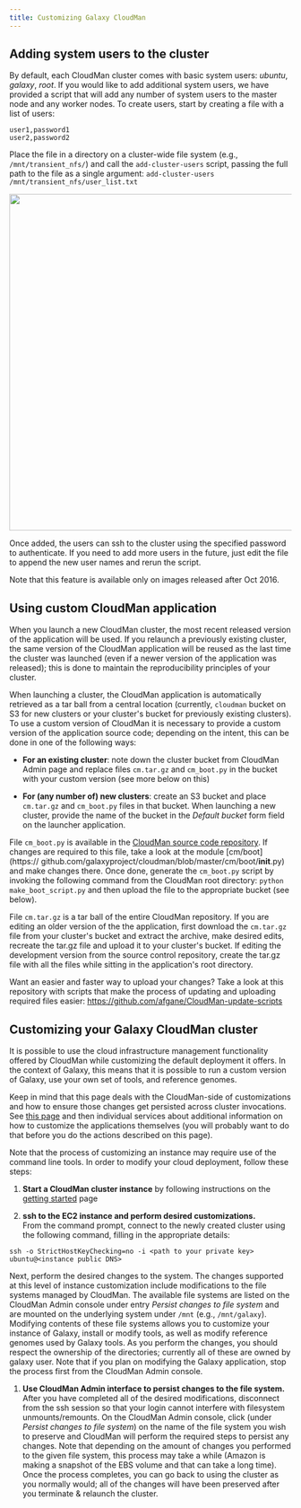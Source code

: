 ```yaml
---
title: Customizing Galaxy CloudMan
---
```

<slot name="cloudman/linkbox-horizontal" />

## Adding system users to the cluster

By default, each CloudMan cluster comes with basic system users: *ubuntu*,
*galaxy*, *root*. If you would like to add additional system users, we have
provided a script that will add any number of system users to the master node
and any worker nodes. To create users, start by creating a file with a list of
users:

```
user1,password1
user2,password2
```

Place the file in a directory on a cluster-wide file system (e.g.,
`/mnt/transient_nfs/`) and call the `add-cluster-users` script, passing the
full path to the file as a single argument: `add-cluster-users
/mnt/transient_nfs/user_list.txt`

<div class='center'>
<a href='add-system-users.png'><img src="add-system-users.png" alt="" width=600 /></a>
</div>

Once added, the users can ssh to the cluster using the specified password to
authenticate. If you need to add more users in the future, just edit the file
to append the new user names and rerun the script.

Note that this feature is available only on images released after Oct 2016.

## Using custom CloudMan application

When you launch a new CloudMan cluster, the most recent released version of the
application will be used. If you relaunch a previously existing cluster, the
same version of the CloudMan application will be reused as the last time the
cluster was launched (even if a newer version of the application was released);
this is done to maintain the reproducibility principles of your cluster.

When launching a cluster, the CloudMan application is automatically retrieved
as a tar ball from a central location (currently, `cloudman` bucket on S3 for
new clusters or your cluster's bucket for previously existing clusters). To use
a custom version of CloudMan it is necessary to provide a custom version of the
application source code; depending on the intent, this can be done in one of
the following ways:

* **For an existing cluster**: note down the cluster bucket from CloudMan Admin
page and replace files `cm.tar.gz` and `cm_boot.py` in the bucket with your
custom version (see more below on this)

* **For (any number of) new clusters**: create an S3 bucket and place
`cm.tar.gz` and `cm_boot.py` files in that bucket. When launching a new
cluster, provide the name of the bucket in the *Default bucket* form field on
the launcher application.

File `cm_boot.py` is available in the [CloudMan source code repository](https://github.com/galaxyproject/cloudman/blob/master/cm_boot.py).
If changes are required to this file, take a look at the module
[cm/boot](https:// github.com/galaxyproject/cloudman/blob/master/cm/boot/__init__.py)
and make changes there. Once done, generate the `cm_boot.py` script by invoking
the following command from the CloudMan root directory: `python
make_boot_script.py` and then upload the file to the appropriate bucket (see
below).

File `cm.tar.gz` is a tar ball of the entire CloudMan repository. If you are
editing an older version of the the application, first download the `cm.tar.gz`
file from your cluster's bucket and extract the archive, make desired edits,
recreate the tar.gz file and upload it to your cluster's bucket. If editing the
development version from the source control repository, create the tar.gz file
with all the files while sitting in the application's root directory.

Want an easier and faster way to upload your changes? Take a look at this
repository with scripts that make the process of updating and uploading
required files easier: https://github.com/afgane/CloudMan-update-scripts

## Customizing your Galaxy CloudMan cluster

It is possible to use the cloud infrastructure management functionality offered
by CloudMan while customizing the default deployment it offers. In the context
of Galaxy, this means that it is possible to run a custom version of Galaxy,
use your own set of tools, and reference genomes.

Keep in mind that this page deals with the CloudMan-side of customizations and
how to ensure those changes get persisted across cluster invocations. See
[this page](/src/cloudman/services/index.md) and then individual
services about additional information on how to customize the applications
themselves (you will probably want to do that before you do the actions
described on this page).

Note that the process of customizing an instance may require use of the command line tools. In order to modify your cloud deployment, follow these steps:

1. **Start a CloudMan cluster instance** by following instructions on the
[getting started](/src/cloudman/getting-started/index.md) page

1. **ssh to the EC2 instance and perform desired customizations.**<br />
From the command prompt, connect to the newly created cluster using the
following command, filling in the appropriate details:
```
ssh -o StrictHostKeyChecking=no -i <path to your private key> ubuntu@<instance public DNS>
```
Next, perform the desired changes to the system. The changes supported at this
level of instance customization include modifications to the file systems
managed by CloudMan. The available file systems are listed on the CloudMan
Admin console under entry *Persist changes to file system* and are mounted on
the underlying system under `/mnt` (e.g., `/mnt/galaxy`). Modifying contents of
these file systems allows you to customize your instance of Galaxy, install or
modify tools, as well as modify reference genomes used by Galaxy tools. As you
perform the changes, you should respect the ownership of the directories;
currently all of these are owned by galaxy user. Note that if you plan on
modifying the Galaxy application, stop the process first from the CloudMan
Admin console.

1. **Use CloudMan Admin interface to persist changes to the file system.**<br />
After you have completed all of the desired modifications, disconnect from the
ssh session so that your login cannot interfere with filesystem
unmounts/remounts. On the CloudMan Admin console, click (under *Persist changes
to file system*) on the name of the file system you wish to preserve and
CloudMan will perform the required steps to persist any changes. Note that
depending on the amount of changes you performed to the given file system, this
process may take a while (Amazon is making a snapshot of the EBS volume and
that can take a long time). Once the process completes, you can go back to
using the cluster as you normally would; all of the changes will have been
preserved after you terminate & relaunch the cluster.
